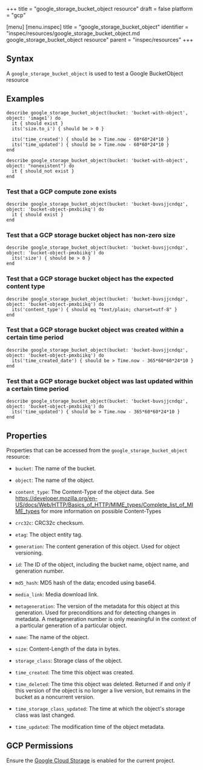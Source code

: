 +++
title = "google_storage_bucket_object resource"
draft = false
platform = "gcp"

[menu]
  [menu.inspec]
    title = "google_storage_bucket_object"
    identifier = "inspec/resources/google_storage_bucket_object.md google_storage_bucket_object resource"
    parent = "inspec/resources"
+++


## Syntax
A `google_storage_bucket_object` is used to test a Google BucketObject resource

## Examples
```
describe google_storage_bucket_object(bucket: 'bucket-with-object', object: 'image1') do
  it { should exist }
  its('size.to_i') { should be > 0 }

  its('time_created') { should be > Time.now - 60*60*24*10 }
  its('time_updated') { should be > Time.now - 60*60*24*10 }
end

describe google_storage_bucket_object(bucket: 'bucket-with-object', object: "nonexistent") do
  it { should_not exist }
end
```

### Test that a GCP compute zone exists

    describe google_storage_bucket_object(bucket: 'bucket-buvsjjcndqz',  object: 'bucket-object-pmxbiikq') do
      it { should exist }
    end

### Test that a GCP storage bucket object has non-zero size

    describe google_storage_bucket_object(bucket: 'bucket-buvsjjcndqz',  object: 'bucket-object-pmxbiikq') do
      its('size') { should be > 0 }
    end

### Test that a GCP storage bucket object has the expected content type

    describe google_storage_bucket_object(bucket: 'bucket-buvsjjcndqz',  object: 'bucket-object-pmxbiikq') do
      its('content_type') { should eq "text/plain; charset=utf-8" }
    end


### Test that a GCP storage bucket object was created within a certain time period

    describe google_storage_bucket_object(bucket: 'bucket-buvsjjcndqz',  object: 'bucket-object-pmxbiikq') do
      its('time_created_date') { should be > Time.now - 365*60*60*24*10 }
    end
    
    
### Test that a GCP storage bucket object was last updated within a certain time period

    describe google_storage_bucket_object(bucket: 'bucket-buvsjjcndqz',  object: 'bucket-object-pmxbiikq') do
      its('time_updated') { should be > Time.now - 365*60*60*24*10 }
    end

## Properties
Properties that can be accessed from the `google_storage_bucket_object` resource:


  * `bucket`: The name of the bucket.

  * `object`: The name of the object.

  * `content_type`: The Content-Type of the object data.  See https://developer.mozilla.org/en-US/docs/Web/HTTP/Basics_of_HTTP/MIME_types/Complete_list_of_MIME_types for more information on possible Content-Types

  * `crc32c`: CRC32c checksum.

  * `etag`: The object entity tag.

  * `generation`: The content generation of this object. Used for object versioning.

  * `id`: The ID of the object, including the bucket name, object name, and generation number.

  * `md5_hash`: MD5 hash of the data; encoded using base64.

  * `media_link`: Media download link.

  * `metageneration`: The version of the metadata for this object at this generation. Used for preconditions and for detecting changes in metadata. A metageneration number is only meaningful in the context of a particular generation of a particular object.

  * `name`: The name of the object.

  * `size`: Content-Length of the data in bytes.

  * `storage_class`: Storage class of the object.

  * `time_created`: The time this object was created.

  * `time_deleted`: The time this object was deleted. Returned if and only if this version of the object is no longer a live version, but remains in the bucket as a noncurrent version.

  * `time_storage_class_updated`: The time at which the object's storage class was last changed.

  * `time_updated`: The modification time of the object metadata.


## GCP Permissions

Ensure the [Google Cloud Storage](https://console.cloud.google.com/apis/library/storage-component.googleapis.com/) is enabled for the current project.
